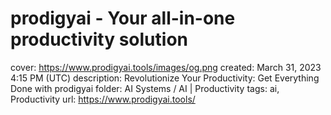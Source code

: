 # prodigyai - Your all-in-one productivity solution

cover: https://www.prodigyai.tools/images/og.png
created: March 31, 2023 4:15 PM (UTC)
description: Revolutionize Your Productivity: Get Everything Done with prodigyai
folder: AI Systems / AI | Productivity
tags: ai, Productivity
url: https://www.prodigyai.tools/